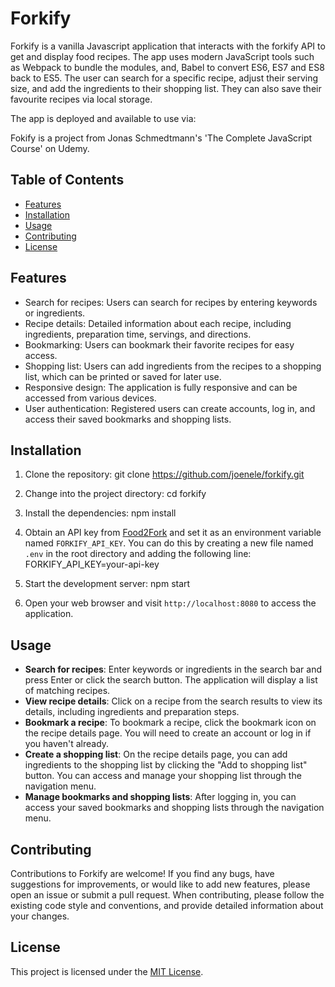 # Forkify

Forkify is a vanilla Javascript application that interacts with the forkify API to get and display food recipes.
The app uses modern JavaScript tools such as Webpack to bundle the modules, and, Babel to convert ES6, ES7 and ES8 back to ES5. 
The user can search for a specific recipe, adjust their serving size, and add the ingredients to their shopping list.
They can also save their favourite recipes via local storage.

The app is deployed and available to use via:

 [//]: # (https://arcane-hollows-91222.herokuapp.com/)

Fokify is a project from Jonas Schmedtmann's 'The Complete JavaScript Course' on Udemy.

## Table of Contents
- [Features](#features)
- [Installation](#installation)
- [Usage](#usage)
- [Contributing](#contributing)
- [License](#license)

## Features

- Search for recipes: Users can search for recipes by entering keywords or ingredients.
- Recipe details: Detailed information about each recipe, including ingredients, preparation time, servings, and directions.
- Bookmarking: Users can bookmark their favorite recipes for easy access.
- Shopping list: Users can add ingredients from the recipes to a shopping list, which can be printed or saved for later use.
- Responsive design: The application is fully responsive and can be accessed from various devices.
- User authentication: Registered users can create accounts, log in, and access their saved bookmarks and shopping lists.

## Installation

1. Clone the repository:
git clone https://github.com/joenele/forkify.git


2. Change into the project directory:
cd forkify


3. Install the dependencies:
npm install


4. Obtain an API key from [Food2Fork](https://www.food2fork.com/about/api) and set it as an environment variable named `FORKIFY_API_KEY`. You can do this by creating a new file named `.env` in the root directory and adding the following line:
FORKIFY_API_KEY=your-api-key


5. Start the development server:
npm start


6. Open your web browser and visit `http://localhost:8080` to access the application.

## Usage

- **Search for recipes**: Enter keywords or ingredients in the search bar and press Enter or click the search button. The application will display a list of matching recipes.
- **View recipe details**: Click on a recipe from the search results to view its details, including ingredients and preparation steps.
- **Bookmark a recipe**: To bookmark a recipe, click the bookmark icon on the recipe details page. You will need to create an account or log in if you haven't already.
- **Create a shopping list**: On the recipe details page, you can add ingredients to the shopping list by clicking the "Add to shopping list" button. You can access and manage your shopping list through the navigation menu.
- **Manage bookmarks and shopping lists**: After logging in, you can access your saved bookmarks and shopping lists through the navigation menu.

## Contributing

Contributions to Forkify are welcome! If you find any bugs, have suggestions for improvements, or would like to add new features, please open an issue or submit a pull request. When contributing, please follow the existing code style and conventions, and provide detailed information about your changes.

## License

This project is licensed under the [MIT License](LICENSE).
